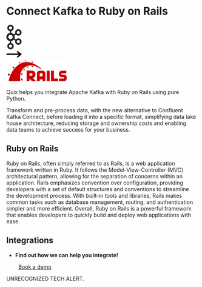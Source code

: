 # Connect Kafka to Ruby on Rails

<div class="connect-images cards blog-grid-card" markdown>
<div>
<img src="../images/kafka_logo.png" width="40px" />
</div>
<div>
<img src="../images/arrow.svg" width="40px" />
</div>
<div>
<img src="./images/ruby-on-rails_1.jpg" />
</div>
</div>

Quix helps you integrate Apache Kafka with Ruby on Rails using pure Python.

Transform and pre-process data, with the new alternative to Confluent Kafka Connect, before loading it into a specific format, simplifying data lake house architecture, reducing storage and ownership costs and enabling data teams to achieve success for your business.

## Ruby on Rails

Ruby on Rails, often simply referred to as Rails, is a web application framework written in Ruby. It follows the Model-View-Controller (MVC) architectural pattern, allowing for the separation of concerns within an application. Rails emphasizes convention over configuration, providing developers with a set of default structures and conventions to streamline the development process. With built-in tools and libraries, Rails makes common tasks such as database management, routing, and authentication simpler and more efficient. Overall, Ruby on Rails is a powerful framework that enables developers to quickly build and deploy web applications with ease.

## Integrations

<div class="grid cards" markdown>

- __Find out how we can help you integrate!__

    <a class="md-button md-button--primary" href="https://share.hsforms.com/1iW0TmZzKQMChk0lxd_tGiw4yjw2?__hstc=175542013.2303933fbd746c0ac86d9ccbe9bc9100.1728383268831.1729603416735.1729620918855.31&__hssc=175542013.1.1729620918855&__hsfp=2132701734" target="_blank" style="margin:.5rem;">Book a demo</a>

</div>


UNRECOGNIZED TECH ALERT.

